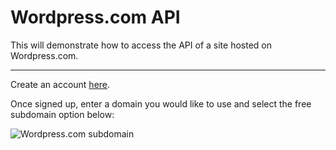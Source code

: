 # Wordpress.com API

This will demonstrate how to access the API of a site hosted on Wordpress.com.

---

Create an account <a href="https://wordpress.com/start/user?ref=logged-out-homepage-lp" target="_blank">here</a>.

Once signed up, enter a domain you would like to use and select the free subdomain option below:

![Wordpress.com subdomain](wordpress/wp-subdomain.png)
